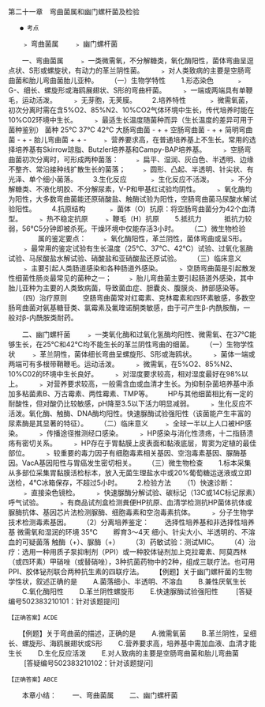 第二十一章　弯曲菌属和幽门螺杆菌及检验
 
 	　　● 考点
　　﹥ 弯曲菌属
　　﹥ 幽门螺杆菌

　　一、弯曲菌属
　　﹥ 一类微需氧，不分解糖类，氧化酶阳性，菌体弯曲呈逗点状、S形或螺旋状，有动力的革兰阴性菌。
　　﹥ 对人类致病的主要是空肠弯曲菌和胎儿弯曲菌胎儿亚种。
　　（一）生物学特性
　　1.形态染色　
　　﹥ G-、细长、螺旋形或海鸥展翅状、S形的弯曲杆菌。
　　﹥ 一端或两端具有单鞭毛，运动活泼。
　　﹥ 无芽胞，无荚膜。
　　2.培养特性　
　　﹥ 微需氧菌，初次分离时需在含5%O2、85%N2、10%CO2气体环境中生长，传代培养时能在10%C02环境中生长。
　　﹥ 最适生长温度随菌种而异（生长温度的差异可用于菌种鉴别）
菌种	25℃	37℃	42℃
大肠弯曲菌	-	+	+
空肠弯曲菌	-	+	+
简明弯曲菌	-	+	-
胎儿弯曲菌	+	+	-
　　﹥ 营养要求高，在普通培养基上不生长。常用的选择培养基有Skirrow琼脂、Butzler培养基和Campy-BAP培养基。
　　﹥ 空肠弯曲菌初次分离时，可形成两种菌落：
　　﹥ 扁平、湿润、灰白色、半透明、边缘不整齐、常沿接种线扩散生长的菌落；
　　﹥ 圆形、凸起、半透明、针尖状、有光泽、单个细小菌落。
　　3.生化反应　
　　﹥ 生化反应不活泼。
　　﹥ 不分解糖类、不液化明胶、不分解尿素，V-P和甲基红试验均阴性。
　　﹥ 氧化酶均为阳性，大多数弯曲菌能还原硝酸盐、触酶试验为阳性，空肠弯曲菌马尿酸水解试验阳性。
　　4.抗原结构　
　　﹥ 菌体（O）抗原：将空肠弯曲菌分为42个血清型。
　　﹥ 热不稳定抗原
　　﹥ 鞭毛（H）抗原
　　5.抵抗力　
　　抵抗力较弱，56℃5分钟即被杀死。干燥环境中仅能存活3小时。
　　（二）微生物检验
　　 
　　属的鉴定要点：
　　﹥ 氧化酶阳性，革兰阴性，菌体弯曲或呈S形。
　　﹥ 最常用的鉴定试验有生长温度（25℃、37℃、42℃）试验、过氧化氢酶试验、马尿酸盐水解试验、硝酸盐和亚硝酸盐还原试验。
　　（三）临床意义
　　﹥ 主要引起人类肠道感染和各种肠道外感染。
　　﹥ 空肠弯曲菌是引起散发性细菌性肠炎最常见的菌种之一；
　　﹥ 胎儿弯曲菌主要引起肠道外感染，其中胎儿亚种为主要的人类致病菌，导致菌血症、胆囊炎、腹膜炎、肺部感染等。
　　（四）治疗原则
　　空肠弯曲菌常对红霉素、克林霉素和四环素敏感，多数空肠弯曲菌对氨基糖苷类、氯霉素及氟喹诺酮类敏感，由于可产生β-内酰胺酶，一般对β-内酰胺类耐药。

　　二、幽门螺杆菌
　　﹥ 一类氧化酶和过氧化氢酶均阳性、微需氧、在37℃能够生长，在25℃和42℃均不能生长的革兰阴性弯曲的细菌。
　　（一）生物学性状
　　﹥ 革兰阴性，菌体细长弯曲呈螺旋形、S形或海鸥状。
　　﹥ 菌体一端或两端可有多根带鞘鞭毛。运动活泼。
　　﹥ 微需氧，在5%O2、85%N2、10%C02的环境中生长良好。
　　﹥ 对湿度要求较高，相对湿度最好在98%以上。
　　﹥ 对营养要求较高，一般需含血或血清才生长。为抑制杂菌培养基中添加多粘菌素B、万古霉素、两性霉素、TMP等。
　　HP与其他细菌相比有一定的耐酸性，但对酸仍比较敏感，pH降至3.5以下活力明显减弱。
　　﹥ 生化反应不活泼。氧化酶、触酶、DNA酶均阳性。快速脲酶试验强阳性（该菌能产生丰富的尿素酶是其显著的特征）。
　　（二）临床意义
　　﹥ 全球一半以上人口被HP感染。
　　﹥ 传播途径推测经口感染。
　　﹥ HP感染与消化性溃疡，十二指肠溃疡有密切关系。
　　﹥ HP存在于胃黏膜上皮表面和黏液底层，胃窦为定植的最佳部位。
　　﹥ 较重要的毒力因子有细胞毒素相关基因、空泡毒素基因、脲酶基因。VacA基因阳性与胃癌发生密切相关。
　　（三）微生物检查
　　1.标本采集　
　　从多部位采集胃黏膜活检标本，放入无菌生理盐水中或20%葡萄糖运送液或立即送检，4℃冰箱保存，不超过5小时。
　　2.检验方法
　　（1）快速诊断：
　　﹥ 直接染色镜检。
　　﹥ 快速脲酶分解试验、碳标记（13C或14C标记尿素）呼气试验。
　　﹥ 有商品试剂盒检测粪便HP抗原、血清学检测抗HP菌体抗体或脲酶抗体、基因芯片法检测脲酶、细胞毒素和空泡毒素抗体。
　　﹥ 分子生物学技术检测毒素基因。
　　（2）分离培养鉴定：
　　选择性培养基和非选择性培养基 微需氧和湿润的环境 35℃
　　孵育3～4天 细小、针尖大小、半透明的、不溶血的可疑菌落 触酶（+）、脲酶（+）
　　（3）药敏试验：测试MIC。
　　（4）治疗：选用一种用质子泵抑制剂（PPI）或一种胶体铋剂加上克拉霉素、阿莫西林（或四环素）甲硝唑（或替硝唑），3种抗菌药物中的2种，组成三联疗法。也可用PPI、胶体铋剂联合两种抗生素的四联疗法。
　　【例题】关于幽门螺杆菌的生物学性状，叙述正确的是
　　A.菌落细小、半透明、不溶血
　　B.兼性厌氧生长
　　C.氧化酶阳性
　　D.革兰阴性螺旋形
　　E.快速脲酶试验强阳性
　　 [答疑编号502383210101：针对该题提问]
	 
 	 
	【正确答案】ACDE

	

　　【例题】关于弯曲菌的描述，正确的是
　　A.微需氧菌
　　B.革兰阴性，呈细长、螺旋形、海鸥展翅状或S形
　　C.营养要求高，培养基中需加血液、血清才能生长
　　D.生化反应活泼
　　E.对人致病的主要是空肠弯曲菌和胎儿弯曲菌
　　 [答疑编号502383210102：针对该题提问]
	 
 	 
	【正确答案】ABCE

	

　　本章小结：
　　一、弯曲菌属
　　二、幽门螺杆菌	 


